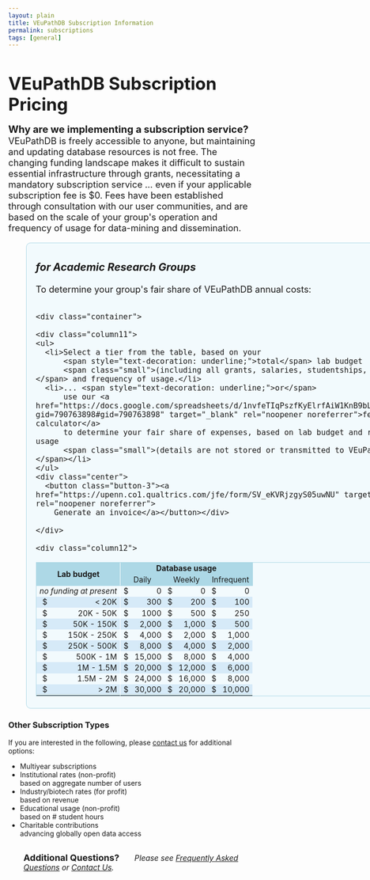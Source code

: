 ```yaml
---
layout: plain
title: VEuPathDB Subscription Information
permalink: subscriptions
tags: [general]
---
```

<style>
  h1 {
    font-size: 2.5em;
    margin-bottom:0;
    padding-bottom:0;
    padding-top:0;
  }

  div.static-content {
    font-size:130%;
 
    h2 {
      font-size: 1.5em;
      font-weight:400;
      padding-bottom:0.5em;
    }
    h3 {
      padding-top:0.25em;
      font-style: italic;
    }

    div.container {
      display: flex;
    }
    @media only screen and (max-width: 50em) {
      div.container {
        flex-wrap:wrap;
      }
      div.column1 {
        margin-bottom: 1em;
      }
    }

    div.column1 {
      flex: 0 0 60%; 
      border-radius: .5em;
      border: 1px solid lightblue;
      background: #e6f7fd78;
      padding: 0 1em 0.5em;
      margin-left: 2em;
      min-width: 42em;
      p {margin:0;}
    }
    div.column2 {
      position:relative;
      flex: 0 0 auto;
      border-radius: .5em;
      border: 1px solid #dbb667a6;
      background: #fdf9e696;
      padding: 0 1em 0;
      margin-left: 2em;
      max-width: 20em;
      p {margin:0;}
    }
   
    div.column11 {
      flex: 0 0 45%;
    }
    div.column12 {
      flex: 0 0 auto;
      margin-left: 1em;
      p {
        font-size: 85%;
        font-weight: bold;
        background: lightblue;
        text-align: right;
        position: relative;
        right: 6em;
      }
    }

    ul {
      list-style-type: square;
    }
    .column11 ul {
      padding-left: 0;
      margin-top: 0;
    }
    .column11 li {
      padding-top: 1.5em;
      padding-bottom: 0.5em;
    }
    .column2 li {
      padding-top: 0.4em;
      padding-bottom: 0.5em;
    }

    table {
      font-size: 85%;
      border: 1px solid lightblue;
    }
    td {
      text-align: right;
      padding: 0.10em 0.4em;
    }
    td.center {
      text-align: center;
      vertical-align: middle;
    }
    td.sidewhite {
      border-right: 1px solid white;
    }
    thead td {
      font-weight: bold;
      border: 1px solid lightblue;
      background: lightblue;
    }
    tbody tr.alt td {
      background: #d6eaf8;
    }
  /*  td.nopad {
      padding: 0;
      margin: 0;
    }
*/
    .button-3 {
      font-size: 130%;
      background-color: green;
      border: 0.15em solid green;
      border-radius: 8px;
      box-shadow: rgba(27, 31, 35, 0.04) 0 1px 0, rgba(255, 255, 255, 0.25) 0 1px 0 inset;
      box-sizing: border-box;
      color: white;
      cursor: pointer;
      font-weight: 400;
      margin-top: 0.6em;
      padding: 0.4em 0.7em;
      transition: background-color 0.2s cubic-bezier(0.3, 0, 0.5, 1);
      touch-action: manipulation;
      vertical-align: middle;
    }
    .button-3:focus:not(:focus-visible):not(.focus-visible) {
      box-shadow: none;
      outline: none;
    }
    .button-3:hover {
      background-color: #2c974b;
    }
    .button-3:focus {
      box-shadow: rgba(46, 164, 79, .4) 0 0 0 3px;
      outline: none;
    }
    .button-3:active {
      background-color: #298e46;
      box-shadow: rgba(20, 70, 32, .2) 0 1px 0 inset;
    }
    .button-3 a {
      text-decoration: none;
      color: white;
    }
    .italics {
      font-style:italic;
    }
    .small {
      font-size:90%;
      font-style:italic;
    }
    .center {
      text-align: center;
    }
  }
</style>

<h1>VEuPathDB Subscription Pricing</h1>

<div class="static-content">

  <div class="top">
    <p><b style="font-size:110%">Why are we implementing a subscription service?</b> VEuPathDB is freely accessible to anyone, but maintaining and updating database resources is not free. The changing funding landscape makes it difficult to sustain essential infrastructure through grants, necessitating a mandatory subscription service ... even if your applicable subscription fee is $0. Fees have been established through consultation with our user communities, and are based on the scale of your group's operation and frequency of usage for data-mining and dissemination.</p>
  </div>

  <div class="container">

  <div class="column1">
    <h3>for Academic Research Groups</h3>
    <p style="padding-bottom:1em">To determine your group's fair share of VEuPathDB annual costs:</p>

    <div class="container">

    <div class="column11">
    <ul>
      <li>Select a tier from the table, based on your 
          <span style="text-decoration: underline;">total</span> lab budget 
          <span class="small">(including all grants, salaries, studentships, etc.)</span> and frequency of usage.</li>
      <li>... <span style="text-decoration: underline;">or</span> 
          use our <a href="https://docs.google.com/spreadsheets/d/1nvfeTIqPszfKyElrfAiW1KnB9bL5BSqmVeux_7u9XEo/copy?gid=790763898#gid=790763898" target="_blank" rel="noopener noreferrer">fee calculator</a> 
          to determine your fair share of expenses, based on lab budget and resource usage
          <span class="small">(details are not stored or transmitted to VEuPathDB.)</span></li>
    </ul>
    <div class="center">
      <button class="button-3"><a href="https://upenn.co1.qualtrics.com/jfe/form/SV_eKVRjzgyS05uwNU" target="_blank" rel="noopener noreferrer">
        Generate an invoice</a></button></div>

    </div>

    <div class="column12">
  <table>

  <thead>
    <tr>
      <td colspan="2" rowspan="2" class="center sidewhite">Lab budget</td>
      <td colspan="6" class="center">Database usage</td>
    </tr>
    <tr>
      <td colspan="2" class="center" style="font-weight:400">Daily</td>
      <td colspan="2" class="center" style="font-weight:400">Weekly</td>
      <td colspan="2" class="center" style="font-weight:400">Infrequent</td>
    </tr>
  </thead>

  <tbody><tr>
    <td colspan="2" class="center sidewhite"><i>no funding at present</i></td>
    <td class="nopad">$</td>
    <td>0</td>
    <td class="nopad">$</td>
    <td>0</td>
    <td class="nopad">$</td>
    <td>0</td>
  </tr>
  <tr class="alt">
    <td class="nopad">$</td>
    <td class="sidewhite">&lt; 20K</td>
    <td class="nopad">$</td>
    <td>300</td>
    <td class="nopad">$</td>
    <td>200</td>
    <td class="nopad">$</td>
    <td>100</td>
  </tr>
  <tr>
    <td class="nopad">$</td>
    <td class="sidewhite">20K - 50K</td>
    <td class="nopad">$</td>
    <td>1000</td>
    <td class="nopad">$</td>
    <td>500</td>
    <td class="nopad">$</td>
    <td>250</td>
  </tr>
  <tr class="alt">
    <td class="nopad">$</td>
    <td class="sidewhite">50K - 150K</td>
    <td class="nopad">$</td>
    <td>2,000</td>
    <td class="nopad">$</td>
    <td>1,000</td>
    <td class="nopad">$</td>
    <td>500</td>
  </tr>
  <tr>
    <td class="nopad">$</td>
    <td class="sidewhite">150K - 250K</td>
    <td class="nopad">$</td>
    <td>4,000</td>
    <td class="nopad">$</td>
    <td>2,000</td>
    <td class="nopad">$</td>
    <td>1,000</td>
  </tr>
  <tr class="alt">
    <td class="nopad">$</td>
    <td class="sidewhite">250K - 500K</td>
    <td class="nopad">$</td>
    <td>8,000</td>
    <td class="nopad">$</td>
    <td>4,000</td>
    <td class="nopad">$</td>
    <td>2,000</td>
  </tr>
  <tr>
    <td class="nopad">$</td>
    <td class="sidewhite">500K - 1M</td>
    <td class="nopad">$</td>
    <td>15,000</td>
    <td class="nopad">$</td>
    <td>8,000</td>
    <td class="nopad">$</td>
    <td>4,000</td>
  </tr>
  <tr class="alt">
    <td class="nopad">$</td>
    <td class="sidewhite">1M - 1.5M</td>
    <td class="nopad">$</td>
    <td>20,000</td>
    <td class="nopad">$</td>
    <td>12,000</td>
    <td class="nopad">$</td>
    <td>6,000</td>
  </tr>
  <tr>
    <td class="nopad">$</td>
    <td class="sidewhite">1.5M - 2M</td>
    <td class="nopad">$</td>
    <td>24,000</td>
    <td class="nopad">$</td>
    <td>16,000</td>
    <td class="nopad">$</td>
    <td>8,000</td>
  </tr>
  <tr class="alt">
    <td class="nopad">$</td>
    <td class="sidewhite">&gt; 2M</td>
    <td class="nopad">$</td>
    <td>30,000</td>
    <td class="nopad">$</td>
    <td>20,000</td>
    <td class="nopad">$</td>
    <td>10,000</td>
  </tr></tbody>

  </table>
    </div>
    </div>

  </div>  <!-- end of column1 -->

  <div class="column2">     
    <h3>Other Subscription Types</h3>
    <p>If you are interested in the following, please
      <a href="mailto:subscriptions@veupathdb.org">contact us</a> for additional options:</p>
    <ul>
        <li>Multiyear subscriptions</li>
        <li>Institutional rates (non-profit) <br><span class="small">based on aggregate number of users</span></li>
        <li>Industry/biotech rates (for profit) <br><span class="small">based on revenue</span></li>
        <li>Educational usage (non-profit) <br><span class="small">based on # student hours</span></li>
        <li>Charitable contributions<br><span class="small">advancing globally open data access</span></li>
    </ul>
  </div>  <!-- end of column2 -->
  </div>

  <div style="margin:2em 2em;font-size: 110%">
    <h3 style="display:inline">Additional Questions?</h3><p style="padding-left:2em;display:inline"><i>Please see 
      <a href="/a/app/static-content/faq.html">Frequently Asked Questions</a> or <a href="/a/app/contact-us">Contact Us</a>.</i></p>
  </div>

</div>

